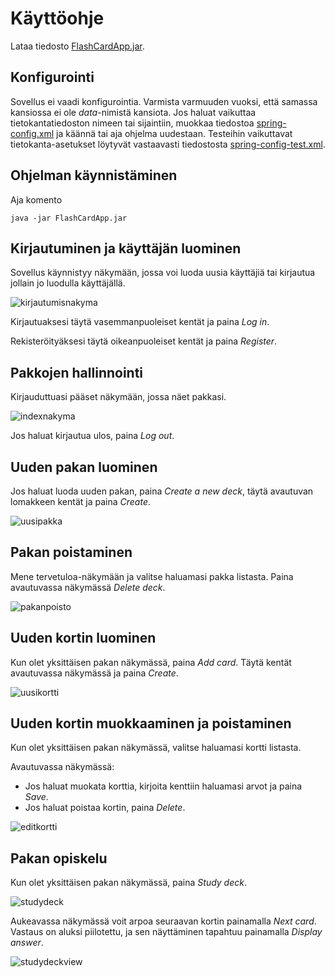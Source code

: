 # Käyttöohje

Lataa tiedosto [FlashCardApp.jar](https://github.com/henrinikku/ot-harjoitustyo/releases/download/v1.2/FlashCardApp.jar).

## Konfigurointi

Sovellus ei vaadi konfigurointia. Varmista varmuuden vuoksi, että samassa kansiossa ei ole _data_-nimistä kansiota. Jos haluat vaikuttaa tietokantatiedoston nimeen tai sijaintiin, muokkaa tiedostoa [spring-config.xml](https://github.com/henrinikku/ot-harjoitustyo/blob/master/FlashCardApp/src/main/resources/spring-config.xml) ja käännä tai aja ohjelma uudestaan. Testeihin vaikuttavat tietokanta-asetukset löytyvät vastaavasti tiedostosta [spring-config-test.xml](https://github.com/henrinikku/ot-harjoitustyo/blob/master/FlashCardApp/src/main/resources/spring-config-test.xml).

## Ohjelman käynnistäminen

Aja komento

```
java -jar FlashCardApp.jar
```

## Kirjautuminen ja käyttäjän luominen

Sovellus käynnistyy näkymään, jossa voi luoda uusia käyttäjiä tai kirjautua jollain jo luodulla käyttäjällä.

![kirjautumisnakyma](https://raw.githubusercontent.com/henrinikku/ot-harjoitustyo/master/dokumentointi/kaaviot/Image%2028-04-2020%20at%2016.53.jpg)

Kirjautuaksesi täytä vasemmanpuoleiset kentät ja paina _Log in_.

Rekisteröityäksesi täytä oikeanpuoleiset kentät ja paina _Register_.

## Pakkojen hallinnointi

Kirjauduttuasi pääset näkymään, jossa näet pakkasi.

![indexnakyma](https://raw.githubusercontent.com/henrinikku/ot-harjoitustyo/master/dokumentointi/kaaviot/Image%2028-04-2020%20at%2016.58.jpg)

Jos haluat kirjautua ulos, paina _Log out_.

## Uuden pakan luominen

Jos haluat luoda uuden pakan, paina _Create a new deck_, täytä avautuvan lomakkeen kentät ja paina _Create_.

![uusipakka](https://raw.githubusercontent.com/henrinikku/ot-harjoitustyo/master/dokumentointi/kaaviot/Image%2028-04-2020%20at%2017.05.jpg)

## Pakan poistaminen

Mene tervetuloa-näkymään ja valitse haluamasi pakka listasta. Paina avautuvassa näkymässä _Delete deck_.

![pakanpoisto](https://raw.githubusercontent.com/henrinikku/ot-harjoitustyo/master/dokumentointi/kaaviot/Image%2028-04-2020%20at%2017.12.jpg)

## Uuden kortin luominen

Kun olet yksittäisen pakan näkymässä, paina _Add card_. Täytä kentät avautuvassa näkymässä ja paina _Create_.

![uusikortti](https://raw.githubusercontent.com/henrinikku/ot-harjoitustyo/master/dokumentointi/kaaviot/Image%2028-04-2020%20at%2017.09.jpg)

## Uuden kortin muokkaaminen ja poistaminen

Kun olet yksittäisen pakan näkymässä, valitse haluamasi kortti listasta.

Avautuvassa näkymässä:

- Jos haluat muokata korttia, kirjoita kenttiin haluamasi arvot ja paina _Save_.
- Jos haluat poistaa kortin, paina _Delete_.

![editkortti](https://raw.githubusercontent.com/henrinikku/ot-harjoitustyo/master/dokumentointi/kaaviot/Image%2028-04-2020%20at%2017.14.jpg)

## Pakan opiskelu

Kun olet yksittäisen pakan näkymässä, paina _Study deck_.

![studydeck](https://raw.githubusercontent.com/henrinikku/ot-harjoitustyo/master/dokumentointi/kaaviot/UNADJUSTEDNONRAW_thumb_4e3.jpg)

Aukeavassa näkymässä voit arpoa seuraavan kortin painamalla _Next card_. Vastaus on aluksi piilotettu, ja sen näyttäminen tapahtuu painamalla _Display answer_.

![studydeckview](https://raw.githubusercontent.com/henrinikku/ot-harjoitustyo/master/dokumentointi/kaaviot/Image%2010-05-2020%20at%2018.15.jpg)
